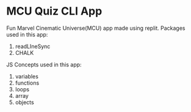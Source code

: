 # MCU Quiz CLI App

Fun Marvel Cinematic Universe(MCU) app made using replit.
Packages used in this app:

1. readLIneSync
1. CHALK

JS Concepts used in this app:

1. variables
1. functions
1. loops
1. array
1. objects

